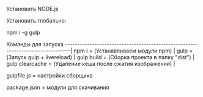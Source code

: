 Установить NODE.js


Установить глобально:

npm i -g gulp

Команды для запуска
--------------------------------------------------------------------------------|
npm i			=	(Устанавливаем модули npm)			|
gulp			=	(Запуск gulp + livereload)			|
gulp build		=	(Сборка проекта в папку "dist")			|
gulp clearcache		=	(Удаление кеша после сжатия изображений)	|

gulpfile.js	=	настройки сборщика

package.json	=	модули для скачивания
